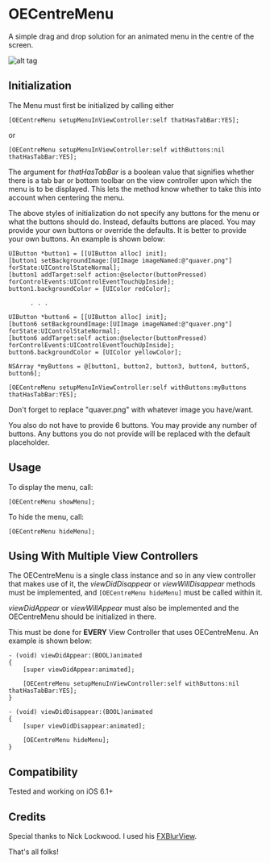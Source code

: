 OECentreMenu
============

A simple drag and drop solution for an animated menu in the centre of the screen.

![alt tag](http://media.tumblr.com/62b2088d895724bd64d51e321dcdfb59/tumblr_inline_n8gxdo0NVt1sbglrf.gif)



## Initialization ##
The Menu must first be initialized by calling either

```smalltalk
[OECentreMenu setupMenuInViewController:self thatHasTabBar:YES];
```

or

```smalltalk
[OECentreMenu setupMenuInViewController:self withButtons:nil thatHasTabBar:YES];
```
The argument for *thatHasTabBar* is a boolean value that signifies whether there is a tab bar or bottom toolbar
on the view controller upon which the menu is to be displayed. This lets the method know whether to take this into account when centering the menu.

The above styles of initialization do not specify any buttons for the menu or what the buttons should do. Instead, defaults buttons are placed. You may provide your own buttons or override the defaults. It is better to provide your own buttons. An example is shown below:

```smalltalk
UIButton *button1 = [[UIButton alloc] init];
[button1 setBackgroundImage:[UIImage imageNamed:@"quaver.png"] forState:UIControlStateNormal];
[button1 addTarget:self action:@selector(buttonPressed) forControlEvents:UIControlEventTouchUpInside];
button1.backgroundColor = [UIColor redColor];

      . . .

UIButton *button6 = [[UIButton alloc] init];
[button6 setBackgroundImage:[UIImage imageNamed:@"quaver.png"] forState:UIControlStateNormal];
[button6 addTarget:self action:@selector(buttonPressed) forControlEvents:UIControlEventTouchUpInside];
button6.backgroundColor = [UIColor yellowColor];

NSArray *myButtons = @[button1, button2, button3, button4, button5, button6];

[OECentreMenu setupMenuInViewController:self withButtons:myButtons thatHasTabBar:YES];
```
Don't forget to replace "quaver.png" with whatever image you have/want.

You also do not have to provide 6 buttons. You may provide any number of buttons. Any buttons you do not provide will be replaced with the default placeholder.

## Usage ##
To display the menu, call:
```smalltalk
[OECentreMenu showMenu];
```
To hide the menu, call:
```smalltalk
[OECentreMenu hideMenu];
```

## Using With Multiple View Controllers ##
The OECentreMenu is a single class instance and so in any view controller that makes use of it, the *viewDidDisappear* or *viewWillDisappear* methods must be implemented, and ```[OECentreMenu hideMenu]``` must be called within it.

*viewDidAppear* or *viewWillAppear* must also be implemented and the OECentreMenu should be initialized in there.

This must be done for **EVERY** View Controller that uses OECentreMenu. An example is shown below:

```smalltalk
- (void) viewDidAppear:(BOOL)animated
{
    [super viewDidAppear:animated];
    
    [OECentreMenu setupMenuInViewController:self withButtons:nil thatHasTabBar:YES];
}

- (void) viewDidDisappear:(BOOL)animated
{
    [super viewDidDisappear:animated];
    
    [OECentreMenu hideMenu];
}
```

## Compatibility ##

Tested and working on iOS 6.1+

## Credits ##

Special thanks to Nick Lockwood. I used his [FXBlurView](https://github.com/nicklockwood/FXBlurView).

That's all folks!







